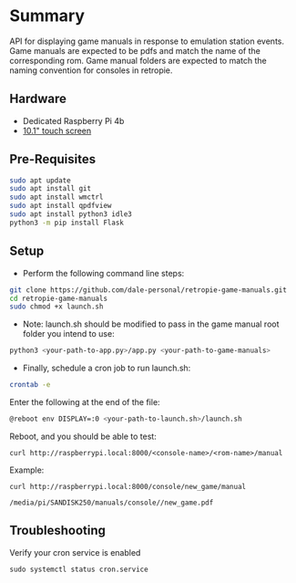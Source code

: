 # Summary

API for displaying game manuals in response to emulation station events.
Game manuals are expected to be pdfs and match the name of the corresponding rom.
Game manual folders are expected to match the naming convention for
consoles in retropie.

## Hardware

- Dedicated Raspberry Pi 4b
- [10.1" touch screen](https://www.amazon.com/Raspberry-NORSMIC-Responsive-Capacitive-Compatible/dp/B0B71C9TTX/ref=sxin_15_pa_sp_search_thematic_sspa?content-id=amzn1.sym.6b029eb3-7d41-4744-b45d-69fe835e098d%3Aamzn1.sym.6b029eb3-7d41-4744-b45d-69fe835e098d&crid=IZNDTKO3DSNA&cv_ct_cx=raspberry%2Bpi%2Btouch%2Bscreen&keywords=raspberry%2Bpi%2Btouch%2Bscreen&pd_rd_i=B09KB7XKB2&pd_rd_r=0ba11825-5e8d-4a6e-b921-ec4480fc1396&pd_rd_w=6Cw42&pd_rd_wg=DhUSq&pf_rd_p=6b029eb3-7d41-4744-b45d-69fe835e098d&pf_rd_r=W1RMX5RM7SQZYC617250&qid=1665662735&qu=eyJxc2MiOiI1LjA5IiwicXNhIjoiNC43MyIsInFzcCI6IjQuMTkifQ%3D%3D&sprefix=raspberrypi%2Btouch%2Bscreen%2Caps%2C119&sr=1-2-a73d1c8c-2fd2-4f19-aa41-2df022bcb241-spons&spLa=ZW5jcnlwdGVkUXVhbGlmaWVyPUExWlI2Mlk0S0NYRUU0JmVuY3J5cHRlZElkPUEwMzMzNTcxMk1TNVY2SFQ5U1Y5RiZlbmNyeXB0ZWRBZElkPUEwNjE2NDA2MklUU0ZPUDBaSlZPRiZ3aWRnZXROYW1lPXNwX3NlYXJjaF90aGVtYXRpYyZhY3Rpb249Y2xpY2tSZWRpcmVjdCZkb05vdExvZ0NsaWNrPXRydWU&th=1)

## Pre-Requisites

```bash
sudo apt update
sudo apt install git
sudo apt install wmctrl
sudo apt install qpdfview
sudo apt install python3 idle3
python3 -m pip install Flask
```

## Setup

- Perform the following command line steps:

```bash
git clone https://github.com/dale-personal/retropie-game-manuals.git
cd retropie-game-manuals
sudo chmod +x launch.sh
```

- Note: launch.sh should be modified to pass in the game manual root folder you intend to use:

```bash
python3 <your-path-to-app.py>/app.py <your-path-to-game-manuals>
```

- Finally, schedule a cron job to run launch.sh:

```bash
crontab -e
```

Enter the following at the end of the file:

```bash
@reboot env DISPLAY=:0 <your-path-to-launch.sh>/launch.sh
```

Reboot, and you should be able to test:

```bin/bash
curl http://raspberrypi.local:8000/<console-name>/<rom-name>/manual
```

Example:

```bin/bash
curl http://raspberrypi.local:8000/console/new_game/manual

/media/pi/SANDISK250/manuals/console//new_game.pdf
```

## Troubleshooting

Verify your cron service is enabled

```bin/bash
sudo systemctl status cron.service
```
